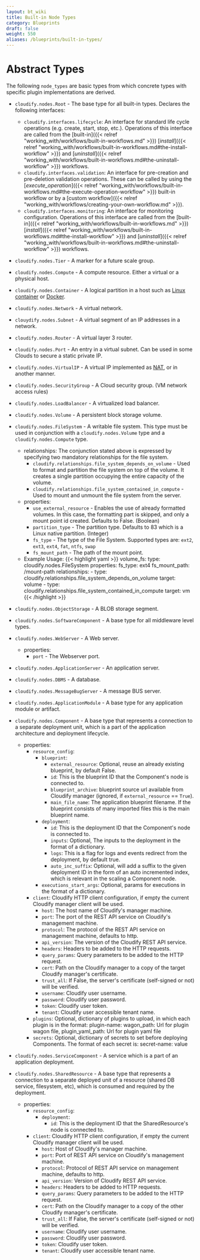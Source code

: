 ```yaml
---
layout: bt_wiki
title: Built-in Node Types
category: Blueprints
draft: false
weight: 550
aliases: /blueprints/built-in-types/
---
```


# Abstract Types

The following `node_types` are basic types from which concrete types with specific plugin implementations are derived.

* `cloudify.nodes.Root` - The base type for all built-in types. Declares the following interfaces:

  - `cloudify.interfaces.lifecycle`: An interface for standard life cycle operations (e.g. create, start, stop, etc.). Operations of this interface are called from the [built-in]({{< relref "working_with/workflows/built-in-workflows.md" >}}) [*install*]({{< relref "working_with/workflows/built-in-workflows.md#the-install-workflow" >}}) and [*uninstall*]({{< relref "working_with/workflows/built-in-workflows.md#the-uninstall-workflow" >}}) workflows.
  - `cloudify.interfaces.validation`: An interface for pre-creation and pre-deletion validation operations. These can be called by using the [*execute_operation*]({{< relref "working_with/workflows/built-in-workflows.md#the-execute-operation-workflow" >}}) built-in workflow or by a [custom workflow]({{< relref "working_with/workflows/creating-your-own-workflow.md" >}}).
  - `cloudify.interfaces.monitoring`: An interface for monitoring configuration. Operations of this interface are called from the [built-in]({{< relref "working_with/workflows/built-in-workflows.md" >}}) [*install*]({{< relref "working_with/workflows/built-in-workflows.md#the-install-workflow" >}}) and [*uninstall*]({{< relref "working_with/workflows/built-in-workflows.md#the-uninstall-workflow" >}}) workflows.

* `cloudify.nodes.Tier` - A marker for a future scale group.

* `cloudify.nodes.Compute` - A compute resource. Either a virtual or a physical host.


* `cloudify.nodes.Container` - A logical partition in a host such as [Linux container](http://en.wikipedia.org/wiki/LXC) or [Docker](https://www.docker.io/).

* `cloudify.nodes.Network` - A virtual network.

* `clouydify.nodes.Subnet` - A virtual segment of an IP addresses in a network.

* `cloudify.nodes.Router` - A virtual layer 3 router.

* `cloudify.nodes.Port` - An entry in a virtual subnet. Can be used in some Clouds to secure a static private IP.

* `cloudify.nodes.VirtualIP` - A virtual IP implemented as [NAT](http://en.wikipedia.org/wiki/Network_address_translation), or in another manner.

* `cloudify.nodes.SecurityGroup` - A Cloud security group. (VM network access rules)

* `cloudify.nodes.LoadBalancer` - A virtualized load balancer.

* `cloudify.nodes.Volume` - A persistent block storage volume.

* `cloudify.nodes.FileSystem` - A writable file system. This type must be used in conjunction with a `cloudify.nodes.Volume` type and a `cloudify.nodes.Compute` type.
    * relationships: The conjunction stated above is expressed by specifying two mandatory relationships for the file system.
        * `cloudify.relationships.file_system_depends_on_volume` - Used to format and partition the file system on top of the volume. It creates a single partition occupying the entire capacity of the volume.
        * `cloudify.relationships.file_system_contained_in_compute` - Used to mount and unmount the file system from the server.
    * properties:
        * `use_external_resource` - Enables the use of already formatted volumes. In this case, the formatting part is skipped, and only a mount point id created. Defaults to False. (Boolean)
        * `partition_type` - The partition type. Defaults to 83 which is a Linux native partition. (Integer)
        * `fs_type` - The type of the File System. Supported types are: `ext2`, `ext3`, `ext4`, `fat`, `ntfs`, `swap`
        * `fs_mount_path` - The path of the mount point.
    * Example Usage:
        {{< highlight  yaml >}}
          volume_fs:
            type: cloudify.nodes.FileSystem
            properties:
              fs_type: ext4
              fs_mount_path: /mount-path
            relationships:
              - type: cloudify.relationships.file_system_depends_on_volume
                target: volume
              - type: cloudify.relationships.file_system_contained_in_compute
                target: vm
        {{< /highlight >}}


* `cloudify.nodes.ObjectStorage` - A BLOB storage segment.

* `cloudify.nodes.SoftwareComponent` - A base type for all middleware level types.

* `cloudify.nodes.WebServer` - A Web server.
    * properties:
        * `port` - The Webserver port.

* `cloudify.nodes.ApplicationServer` - An application server.

* `cloudify.nodes.DBMS` - A database.

* `cloudify.nodes.MessageBugServer` - A message BUS server.

* `cloudify.nodes.ApplicationModule` - A base type for any application module or artifact.

* `cloudify.nodes.Component` - A base type that represents a connection to a separate deployment unit, which is a part of the application architecture and deployment lifecycle. 
    * properties:
        * `resource_config`:
            * `blueprint`:
                * `external_resource`: Optional, reuse an already existing blueprint, by default False.
                * `id`: This is the blueprint ID that the Component's node is connected to.
                * `blueprint_archive`: blueprint source url available from Cloudify manager (ignored, if `external_resource` == `True`).
                * `main_file_name`: The application blueprint filename. If the blueprint consists of many imported files this is the main blueprint name.
            * `deployment`:
                * `id`: This is the deployment ID that the Component's node is connected to.
                * `inputs`: Optional, The inputs to the deployment in the format of a dictionary.
                * `logs`: This is a flag for logs and events redirect from the deployment, by default true.
                * `auto_inc_suffix`: Optional, will add a suffix to the given deployment ID in the form of an auto incremented index, which is relevant in the scaling a Component node. 
            * `executions_start_args`: Optional, params for executions in the format of a dictionary.
        * `client`: Cloudify HTTP client configuration, if empty the current Cloudify manager client will be used.
            * `host`: The host name of Cloudify's manager machine.
            * `port`: The port of the REST API service on Cloudify's management machine.
            * `protocol`: The protocol of the REST API service on management machine, defaults to http.
            * `api_version`: The version of the Cloudify REST API service.
            * `headers`: Headers to be added to the HTTP requests.
            * `query_params`: Query parameters to be added to the HTTP request.
            * `cert`: Path on the Cloudify manager to a copy of the target Cloudify manager's certificate.
            * `trust_all`: If False, the server's certificate (self-signed or not) will be verified.
            * `username`: Cloudify user username.
            * `password`: Cloudify user password.
            * `token`: Cloudify user token.
            * `tenant`: Cloudify user accessible tenant name.
        * `plugins`: Optional, dictionary of plugins to upload,
                     in which each plugin is in the format:
                        plugin-name:
                          wagon_path: Url for plugin wagon file,
                          plugin_yaml_path: Url for plugin yaml file
        * `secrets`: Optional, dictionary of secrets to set before deploying Components.
                     The format of each secret is:
                        secret-name: value

* `cloudify.nodes.ServiceComponent` - A service which is a part of an application deployment.

* `cloudify.nodes.SharedResource` - A base type that represents a connection to a separate deployed unit of a resource (shared DB service, filesystem, etc), which is consumed and required by the deployment. 
    * properties:
      * `resource_config`:
        * `deployment`:
            * `id`: This is the deployment ID that the SharedResource's node is connected to.
      * `client`: Cloudify HTTP client configuration, if empty the current Cloudify manager client will be used.
        * `host`: Host of Cloudify's manager machine.
        * `port`: Port of REST API service on Cloudify's management machine.
        * `protocol`: Protocol of REST API service on management machine, defaults to http.
        * `api_version`: Version of Cloudify REST API service.
        * `headers`: Headers to be added to HTTP requests.
        * `query_params`: Query parameters to be added to the HTTP request.
        * `cert`: Path on the Cloudify manager to a copy of the other Cloudify manager's certificate.
        * `trust_all`: If False, the server's certificate (self-signed or not) will be verified.
        * `username`: Cloudify user username.
        * `password`: Cloudify user password.
        * `token`: Cloudify user token.
        * `tenant`: Cloudify user accessible tenant name.
